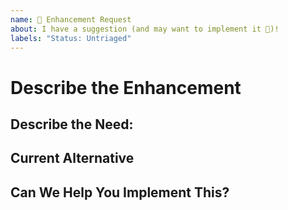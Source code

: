 ```yaml
---
name: 🚀 Enhancement Request
about: I have a suggestion (and may want to implement it 🙂)!
labels: "Status: Untriaged"
---
```


# Describe the Enhancement
<!---  What you are trying to achieve that you can't? -->

## Describe the Need:
<!---  What kind of user do you believe would utilize this enhancement, and how many users might want this functionality -->

## Current Alternative
<!--- Is there a current alternative that you can utilize to workaround the lack of this enhancement -->

## Can We Help You Implement This?
<!---  The best way to ensure your enhancement is built is to help implement the enhancement yourself. If you're interested in helping out we'd love to give you a hand to make this possible. Let us know if there's something you need. -->
